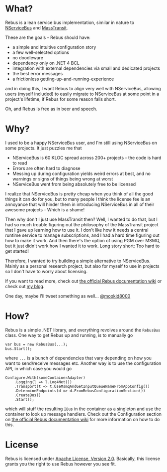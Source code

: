 What?
====

Rebus is a lean service bus implementation, similar in nature to [NServiceBus][3] and [MassTransit][4].

These are the goals - Rebus should have:

* a simple and intuitive configuration story
* a few well-selected options
* no doodleware
* dependency only on .NET 4 BCL
* integration with external dependencies via small and dedicated projects
* the best error messages
* a frictionless getting-up-and-running-experience

and in doing this, I want Rebus to align very well with NServiceBus, allowing users (myself included) to easily migrate to NServiceBus at some point in a project's lifetime, if Rebus for some reason falls short.

Oh, and Rebus is free as in beer and speech.

Why?
====

I used to be a happy NServiceBus user, and I'm still using NServiceBus on some projects. It just puzzles me that 

* NServiceBus is 60 KLOC spread across 200+ projects - the code is hard to read
* Errors are often hard to diagnose
* Messing up during configuration yields weird errors at best, and no warnings or signs of things being wrong at worst
* NServiceBus went from being absolutely free to be licensed

I realize that NServiceBus is pretty cheap when you think of all the good things it can do for you, but to many people I think the license fee is an annoyance that will hinder them in introducing NServiceBus in all of their awesome projects - Which is a shame!

Then why don't I just use MassTransit then? Well, I wanted to do that, but I had so much trouble figuring out the philosophy of the MassTransit project that I gave up learning how to use it. I don't like how it needs a central runtime service to manage subscriptions, and I had a hard time figuring out how to make it work. And then there's the option of using PGM over MSMQ, but it just didn't work how I wanted it to work. Long story short: Too hard to get started!

Therefore, I wanted to try building a simple alternative to NServiceBus. Mainly as a personal research project, but also for myself to use in projects so I don't have to worry about licensing.

If you want to read more, check out [the official Rebus documentation wiki](https://github.com/mookid8000/Rebus/wiki) or check out [my blog](http://mookid.dk/oncode/rebus).

One day, maybe I'll tweet something as well... [@mookid8000][2]

How?
====

Rebus is a simple .NET library, and everything revolves around the `RebusBus` class. One way to get Rebus up and running, is to manually go

	var bus = new RebusBus(...);
	bus.Start();

where `...` is a bunch of dependencies that vary depending on how you want to send/receive messages etc. Another way is to use the configuration API, in which case you would go

	Configure.With(someContainerAdapter)
		.Logging(l => l.Log4Net())
		.Transport(t => t.UseMsmqAndGetInputQueueNameFromAppConfig())
		.DetermineEndpoints(d => d.FromRebusConfigurationSection())
		.CreateBus()
		.Start();

which will stuff the resulting `IBus` in the container as a singleton and use the container to look up message handlers. Check out the Configuration section on [the official Rebus documentation wiki](https://github.com/mookid8000/Rebus/wiki) for more information on how to do this.

License
====

Rebus is licensed under [Apache License, Version 2.0][1]. Basically, this license grants you the right to use Rebus however you see fit.

[1]: http://www.apache.org/licenses/LICENSE-2.0.html
[2]: http://twitter.com/#!/mookid8000
[3]: http://nservicebus.com/
[4]: http://masstransit-project.com/